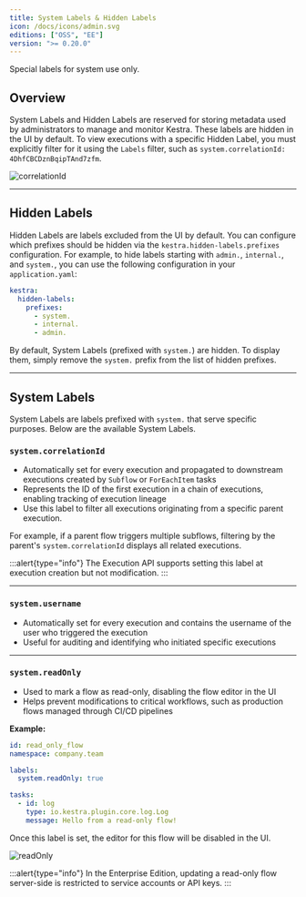 ```yaml
---
title: System Labels & Hidden Labels
icon: /docs/icons/admin.svg
editions: ["OSS", "EE"]
version: ">= 0.20.0"
---
```


Special labels for system use only.

## Overview

System Labels and Hidden Labels are reserved for storing metadata used by administrators to manage and monitor Kestra. These labels are hidden in the UI by default. To view executions with a specific Hidden Label, you must explicitly filter for it using the `Labels` filter, such as `system.correlationId: 4DhfCBCDznBqipTAnd7zfm`.

![correlationId](/docs/concepts/correlationId.png)

---

## Hidden Labels

Hidden Labels are labels excluded from the UI by default. You can configure which prefixes should be hidden via the `kestra.hidden-labels.prefixes` configuration. For example, to hide labels starting with `admin.`, `internal.`, and `system.`, you can use the following configuration in your `application.yaml`:

```yaml
kestra:
  hidden-labels:
    prefixes:
      - system.
      - internal.
      - admin.
```

By default, System Labels (prefixed with `system.`) are hidden. To display them, simply remove the `system.` prefix from the list of hidden prefixes.

---

## System Labels

System Labels are labels prefixed with `system.` that serve specific purposes. Below are the available System Labels.

### `system.correlationId`

- Automatically set for every execution and propagated to downstream executions created by `Subflow` or `ForEachItem` tasks
- Represents the ID of the first execution in a chain of executions, enabling tracking of execution lineage
- Use this label to filter all executions originating from a specific parent execution.

For example, if a parent flow triggers multiple subflows, filtering by the parent's `system.correlationId` displays all related executions.

:::alert{type="info"}
The Execution API supports setting this label at execution creation but not modification.
:::

---

### `system.username`

- Automatically set for every execution and contains the username of the user who triggered the execution
- Useful for auditing and identifying who initiated specific executions

---

### `system.readOnly`

- Used to mark a flow as read-only, disabling the flow editor in the UI
- Helps prevent modifications to critical workflows, such as production flows managed through CI/CD pipelines

**Example:**

```yaml
id: read_only_flow
namespace: company.team

labels:
  system.readOnly: true

tasks:
  - id: log
    type: io.kestra.plugin.core.log.Log
    message: Hello from a read-only flow!
```

Once this label is set, the editor for this flow will be disabled in the UI.

![readOnly](/docs/concepts/system-labels/readOnly.png)

:::alert{type="info"}
In the Enterprise Edition, updating a read-only flow server-side is restricted to service accounts or API keys.
:::
